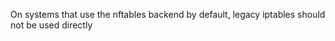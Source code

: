 
On systems that use the nftables backend by default, legacy iptables should not be used directly



